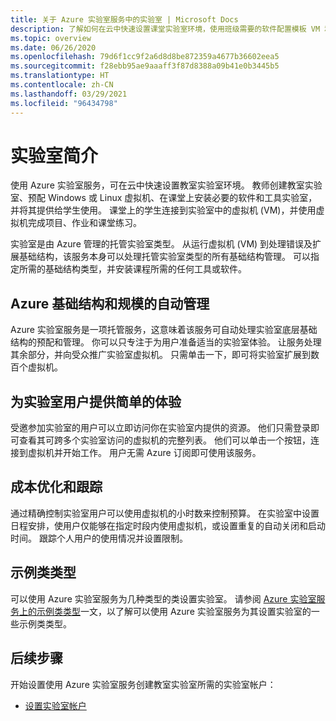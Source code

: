 ```yaml
---
title: 关于 Azure 实验室服务中的实验室 | Microsoft Docs
description: 了解如何在云中快速设置课堂实验室环境，使用班级需要的软件配置模板 VM 和实验室，并为班级中的每位学生提供 VM 副本。
ms.topic: overview
ms.date: 06/26/2020
ms.openlocfilehash: 79d6f1cc9f2a6d8d8be872359a4677b36602eea5
ms.sourcegitcommit: f28ebb95ae9aaaff3f87d8388a09b41e0b3445b5
ms.translationtype: HT
ms.contentlocale: zh-CN
ms.lasthandoff: 03/29/2021
ms.locfileid: "96434798"
---
```

# <a name="introduction-to-labs"></a>实验室简介
使用 Azure 实验室服务，可在云中快速设置教室实验室环境。 教师创建教室实验室、预配 Windows 或 Linux 虚拟机、在课堂上安装必要的软件和工具实验室，并将其提供给学生使用。 课堂上的学生连接到实验室中的虚拟机 (VM)，并使用虚拟机完成项目、作业和课堂练习。 

实验室是由 Azure 管理的托管实验室类型。 从运行虚拟机 (VM) 到处理错误及扩展基础结构，该服务本身可以处理托管实验室类型的所有基础结构管理。 可以指定所需的基础结构类型，并安装课程所需的任何工具或软件。 

## <a name="automatic-management-of-azure-infrastructure-and-scale"></a>Azure 基础结构和规模的自动管理 
Azure 实验室服务是一项托管服务，这意味着该服务可自动处理实验室底层基础结构的预配和管理。 你可以只专注于为用户准备适当的实验室体验。 让服务处理其余部分，并向受众推广实验室虚拟机。 只需单击一下，即可将实验室扩展到数百个虚拟机。

## <a name="simple-experience-for-your-lab-users"></a>为实验室用户提供简单的体验 
受邀参加实验室的用户可以立即访问你在实验室内提供的资源。 他们只需登录即可查看其可跨多个实验室访问的虚拟机的完整列表。 他们可以单击一个按钮，连接到虚拟机并开始工作。 用户无需 Azure 订阅即可使用该服务。 

## <a name="cost-optimization-and-tracking"></a>成本优化和跟踪  
通过精确控制实验室用户可以使用虚拟机的小时数来控制预算。 在实验室中设置日程安排，使用户仅能够在指定时段内使用虚拟机，或设置重复的自动关闭和启动时间。 跟踪个人用户的使用情况并设置限制。

## <a name="example-class-types"></a>示例类类型
可以使用 Azure 实验室服务为几种类型的类设置实验室。 请参阅 [Azure 实验室服务上的示例类类型](class-types.md)一文，以了解可以使用 Azure 实验室服务为其设置实验室的一些示例类类型。 

## <a name="next-steps"></a>后续步骤
开始设置使用 Azure 实验室服务创建教室实验室所需的实验室帐户：

- [设置实验室帐户](tutorial-setup-lab-account.md)
